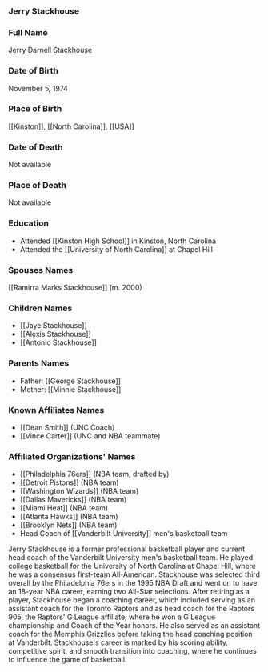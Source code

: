 ### Jerry Stackhouse

### Full Name

Jerry Darnell Stackhouse

### Date of Birth

November 5, 1974

### Place of Birth

[[Kinston]], [[North Carolina]], [[USA]]

### Date of Death

Not available

### Place of Death

Not available

### Education

- Attended [[Kinston High School]] in Kinston, North Carolina
- Attended the [[University of North Carolina]] at Chapel Hill

### Spouses Names

[[Ramirra Marks Stackhouse]] (m. 2000)

### Children Names

- [[Jaye Stackhouse]]
- [[Alexis Stackhouse]]
- [[Antonio Stackhouse]]

### Parents Names

- Father: [[George Stackhouse]]
- Mother: [[Minnie Stackhouse]]

### Known Affiliates Names

- [[Dean Smith]] (UNC Coach)
- [[Vince Carter]] (UNC and NBA teammate)

### Affiliated Organizations' Names

- [[Philadelphia 76ers]] (NBA team, drafted by)
- [[Detroit Pistons]] (NBA team)
- [[Washington Wizards]] (NBA team)
- [[Dallas Mavericks]] (NBA team)
- [[Miami Heat]] (NBA team)
- [[Atlanta Hawks]] (NBA team)
- [[Brooklyn Nets]] (NBA team)
- Head Coach of [[Vanderbilt University]] men's basketball team

Jerry Stackhouse is a former professional basketball player and current head coach of the Vanderbilt University men's basketball team. He played college basketball for the University of North Carolina at Chapel Hill, where he was a consensus first-team All-American. Stackhouse was selected third overall by the Philadelphia 76ers in the 1995 NBA Draft and went on to have an 18-year NBA career, earning two All-Star selections. After retiring as a player, Stackhouse began a coaching career, which included serving as an assistant coach for the Toronto Raptors and as head coach for the Raptors 905, the Raptors' G League affiliate, where he won a G League championship and Coach of the Year honors. He also served as an assistant coach for the Memphis Grizzlies before taking the head coaching position at Vanderbilt. Stackhouse's career is marked by his scoring ability, competitive spirit, and smooth transition into coaching, where he continues to influence the game of basketball.